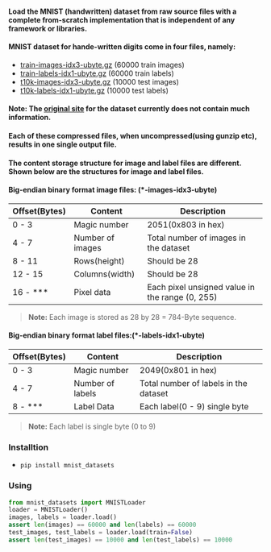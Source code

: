#### Load the MNIST (handwritten) dataset from raw source files with a complete from-scratch implementation that is independent of any framework or libraries.

#### MNIST dataset for hande-written digits come in four files, namely:
* [train-images-idx3-ubyte.gz](https://storage.googleapis.com/cvdf-datasets/mnist/train-images-idx3-ubyte.gz) (60000 train images)
* [train-labels-idx1-ubyte.gz](https://storage.googleapis.com/cvdf-datasets/mnist/train-labels-idx1-ubyte.gz) (60000 train labels)
* [t10k-images-idx3-ubyte.gz](https://storage.googleapis.com/cvdf-datasets/mnist/t10k-images-idx3-ubyte.gz)  (10000 test images)
* [t10k-labels-idx1-ubyte.gz](https://storage.googleapis.com/cvdf-datasets/mnist/t10k-labels-idx1-ubyte.gz)  (10000 test labels)

#### Note: The [original site](http://yann.lecun.com/exdb/mnist/) for the dataset currently does not contain much information.

#### Each of these compressed files, when uncompressed(using gunzip etc), results in one single output file.

#### The content storage structure for image and label files are different. Shown below are the structures for image and label files.
#### Big-endian binary format image files: (*-images-idx3-ubyte)
| Offset(Bytes)  | Content  | Description  |
|-----------|-----------|-----------|
| 0 - 3     | Magic number        | 2051(0x803 in hex)    |
| 4 - 7     | Number of images    | Total number of images in the dataset    |
| 8 - 11    | Rows(height)        | Should be 28    |
| 12 - 15   | Columns(width)      | Should be 28    |
| 16 - ***  | Pixel data          | Each pixel unsigned value in the range (0, 255)    |

> **Note:** Each image is stored as 28 by 28 = 784-Byte sequence.
#### Big-endian binary format label files:(*-labels-idx1-ubyte)
| Offset(Bytes)  | Content  | Description  |
|-----------|-----------|-----------|
| 0 - 3     | Magic number        | 2049(0x801 in hex)    |
| 4 - 7     | Number of labels    | Total number of labels in the dataset    |
| 8 - ***    | Label Data        | Each label(0 - 9) single byte    |
> **Note:** Each label is single byte (0 to 9)

### Installtion
* `pip install mnist_datasets`

### Using
  ```python
from mnist_datasets import MNISTLoader
loader = MNISTLoader()
images, labels = loader.load()
assert len(images) == 60000 and len(labels) == 60000
test_images, test_labels = loader.load(train=False)
assert len(test_images) == 10000 and len(test_labels) == 10000
```

